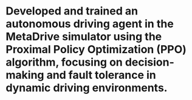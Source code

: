 # Developed and trained an autonomous driving agent in the MetaDrive simulator using the Proximal Policy Optimization (PPO) algorithm, focusing on decision-making and fault tolerance in dynamic driving environments.
